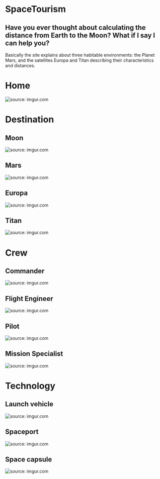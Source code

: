 # SpaceTourism

<h2> Have you ever thought about calculating the distance from Earth to the Moon? What if I say I can help you? </h2>

<p> Basically the site explains about three habitable environments: the Planet Mars, and the satellites Europa and Titan describing their characteristics and distances. </p>

<h1> Home </h1>

<img src="https://i.imgur.com/0g9HPF5.png" title="source: imgur.com"/>

<h1> Destination </h1>

<h2> Moon </h2>

<img src="https://i.imgur.com/Q6somhH.png" title="source: imgur.com"/>

<h2> Mars </h2>

<img src="https://i.imgur.com/HuV0FmM.png" title="source: imgur.com"/>

<h2> Europa </h2>

<img src="https://i.imgur.com/zQIyPD6.png" title="source: imgur.com"/>

<h2> Titan </h2>

<img src="https://i.imgur.com/vGbX87L.png" title="source: imgur.com"/>

<h1> Crew </h1>

<h2> Commander </h2>

<img src="https://i.imgur.com/xEpFftb.png" title="source: imgur.com"/>

<h2> Flight Engineer </h2>

<img src="https://i.imgur.com/P4sY0VO.png" title="source: imgur.com"/>

<h2> Pilot </h2>

<img src="https://i.imgur.com/eRkmLLv.png" title="source: imgur.com"/>

<h2> Mission Specialist </h2>

<img src="https://i.imgur.com/onmzYI0.png" title="source: imgur.com"/>

<h1> Technology </h1>

<h2> Launch vehicle </h2>

<img src="https://i.imgur.com/xMFhNjw.png" title="source: imgur.com"/>

<h2> Spaceport </h2>

<img src="https://i.imgur.com/nFQhKse.png" title="source: imgur.com"/>

<h2> Space capsule </h2>

<img src="https://i.imgur.com/Z4dumlQ.png" title="source: imgur.com"/>
